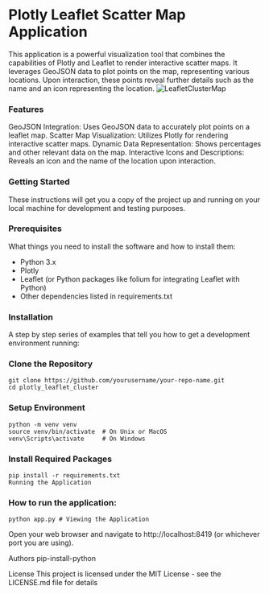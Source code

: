 # Plotly Leaflet Scatter Map Application
This application is a powerful visualization tool that combines the capabilities of Plotly and Leaflet to render interactive scatter maps. It leverages GeoJSON data to plot points on the map, representing various locations. Upon interaction, these points reveal further details such as the name and an icon representing the location.
![LeafletClusterMap](https://cdn.discordapp.com/attachments/419291925322006528/1199595175496917012/image.png?ex=65c31d11&is=65b0a811&hm=2182ce546ae601d36453e82343a929ecaed2129561c3526f48c39a361b400206& "LeafletClusterMap")
### Features
GeoJSON Integration: Uses GeoJSON data to accurately plot points on a leaflet map.
Scatter Map Visualization: Utilizes Plotly for rendering interactive scatter maps.
Dynamic Data Representation: Shows percentages and other relevant data on the map.
Interactive Icons and Descriptions: Reveals an icon and the name of the location upon interaction.
### Getting Started
These instructions will get you a copy of the project up and running on your local machine for development and testing purposes.

### Prerequisites
What things you need to install the software and how to install them:

- Python 3.x
- Plotly
- Leaflet (or Python packages like folium for integrating Leaflet with Python)
- Other dependencies listed in requirements.txt
### Installation
A step by step series of examples that tell you how to get a development environment running:

### Clone the Repository

```
git clone https://github.com/yourusername/your-repo-name.git
cd plotly_leaflet_cluster
```
### Setup Environment
```
python -m venv venv
source venv/bin/activate  # On Unix or MacOS
venv\Scripts\activate     # On Windows
```
### Install Required Packages
```
pip install -r requirements.txt
Running the Application
```
### How to run the application:
```
python app.py # Viewing the Application
```
Open your web browser and navigate to http://localhost:8419 (or whichever port you are using).

Authors
pip-install-python

License
This project is licensed under the MIT License - see the LICENSE.md file for details